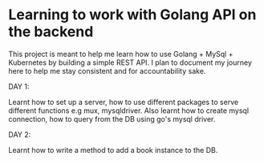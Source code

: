 # Learning to work with Golang API on the backend

This project is meant to help me learn how to use Golang + MySql + Kubernetes by building a simple REST API. I plan to document my journey here to help me stay consistent and for accountability sake.

DAY 1:

Learnt how to set up a server, how to use different packages to serve different functions e.g mux, mysqldriver. Also learnt how to create mysql connection, how to query from the DB using go's mysql driver.

DAY 2:

Learnt how to write a method to add a book instance to the DB.
